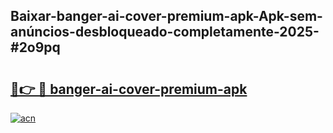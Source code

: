 ## Baixar-banger-ai-cover-premium-apk-Apk-sem-anúncios-desbloqueado-completamente-2025-#2o9pq

# <h2><a href="https://ainizakaria.my?title=banger-ai-cover-premium-apk&ref=20M">🔗👉 🔴 banger-ai-cover-premium-apk</a></h2>

[![acn](https://github.com/user-attachments/assets/0f9c940e-d8b0-45ae-aac7-cd30a18b3e1c)](https://ainizakaria.my?title=banger-ai-cover-premium-apk&ref=20M)

